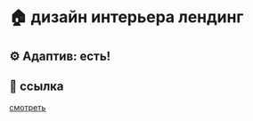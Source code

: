 # 🏠 дизайн интерьера лендинг

## ⚙ **Адаптив:** есть!

## 🍳 ссылка 
[смотреть]( https://abdurrahman0167.github.io/bella-olanje-landing/)

